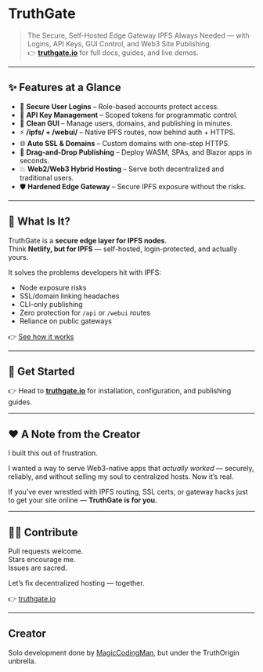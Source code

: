 # TruthGate


> The Secure, Self-Hosted Edge Gateway IPFS Always Needed — with Logins, API Keys, GUI Control, and Web3 Site Publishing.  
> 👉 **[truthgate.io](https://truthgate.io)** for full docs, guides, and live demos.

---

## ✨ Features at a Glance

- 🔐 **Secure User Logins** – Role-based accounts protect access.
- 🔑 **API Key Management** – Scoped tokens for programmatic control.
- 🧭 **Clean GUI** – Manage users, domains, and publishing in minutes.
- ⚡ **/ipfs/ + /webui/** – Native IPFS routes, now behind auth + HTTPS.
- 🌐 **Auto SSL & Domains** – Custom domains with one-step HTTPS.
- 🚀 **Drag-and-Drop Publishing** – Deploy WASM, SPAs, and Blazor apps in seconds.
- 💥 **Web2/Web3 Hybrid Hosting** – Serve both decentralized and traditional users.
- 🛡️ **Hardened Edge Gateway** – Secure IPFS exposure without the risks.

---

## 🔧 What Is It?

TruthGate is a **secure edge layer for IPFS nodes**.  
Think **Netlify, but for IPFS** — self-hosted, login-protected, and actually yours.  

It solves the problems developers hit with IPFS:  
- Node exposure risks  
- SSL/domain linking headaches  
- CLI-only publishing  
- Zero protection for `/api` or `/webui` routes  
- Reliance on public gateways  

👉 [See how it works](https://truthgate.io)

---

## 🚀 Get Started

👉 Head to **[truthgate.io](https://truthgate.io)** for installation, configuration, and publishing guides.  

---

## ❤️ A Note from the Creator

I built this out of frustration.  

I wanted a way to serve Web3-native apps that *actually worked* — securely, reliably, and without selling my soul to centralized hosts. Now it’s real.  

If you’ve ever wrestled with IPFS routing, SSL certs, or gateway hacks just to get your site online — **TruthGate is for you.**

---

## 🧙‍♂️ Contribute

Pull requests welcome.  
Stars encourage me.  
Issues are sacred.  

Let’s fix decentralized hosting — together.  

👉 [truthgate.io](https://truthgate.io)  

---

## Creator

Solo development done by [MagicCodingMan](https://github.com/magiccodingman), but under the TruthOrigin unbrella.
